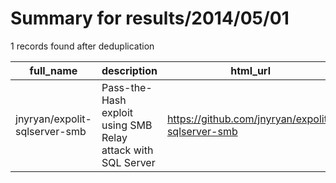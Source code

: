 
# Summary for results/2014/05/01
    
1 records found after deduplication

| full_name | description | html_url | matched_list | matched_count | pushed_at | size | stargazers_count | language | forks_count |
|-------------------------------|--------------------------------------------------------------|--------------------------------------------------|----------------|-----------------|---------------------------|--------|--------------------|------------|---------------|
| jnyryan/expolit-sqlserver-smb | Pass-the-Hash exploit using SMB Relay attack with SQL Server | https://github.com/jnyryan/expolit-sqlserver-smb | ['exploit'] | 1 | 2014-05-01 21:20:42+00:00 | 924 | 4 | CSS | 1 |
